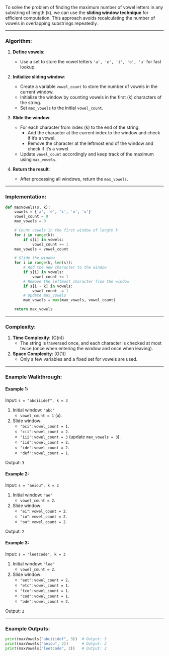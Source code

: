 To solve the problem of finding the maximum number of vowel letters in any substring of length \(k\), we can use the **sliding window technique** for efficient computation. This approach avoids recalculating the number of vowels in overlapping substrings repeatedly.

---

### Algorithm:

1. **Define vowels**:
   - Use a set to store the vowel letters `'a', 'e', 'i', 'o', 'u'` for fast lookup.

2. **Initialize sliding window**:
   - Create a variable `vowel_count` to store the number of vowels in the current window.
   - Initialize the window by counting vowels in the first \(k\) characters of the string.
   - Set `max_vowels` to the initial `vowel_count`.

3. **Slide the window**:
   - For each character from index \(k\) to the end of the string:
     - Add the character at the current index to the window and check if it’s a vowel.
     - Remove the character at the leftmost end of the window and check if it’s a vowel.
   - Update `vowel_count` accordingly and keep track of the maximum using `max_vowels`.

4. **Return the result**:
   - After processing all windows, return the `max_vowels`.

---

### Implementation:

```python
def maxVowels(s, k):
    vowels = {'a', 'e', 'i', 'o', 'u'}
    vowel_count = 0
    max_vowels = 0

    # Count vowels in the first window of length k
    for i in range(k):
        if s[i] in vowels:
            vowel_count += 1
    max_vowels = vowel_count

    # Slide the window
    for i in range(k, len(s)):
        # Add the new character to the window
        if s[i] in vowels:
            vowel_count += 1
        # Remove the leftmost character from the window
        if s[i - k] in vowels:
            vowel_count -= 1
        # Update max_vowels
        max_vowels = max(max_vowels, vowel_count)

    return max_vowels
```

---

### Complexity:

1. **Time Complexity**: \(O(n)\)
   - The string is traversed once, and each character is checked at most twice (once when entering the window and once when leaving).
2. **Space Complexity**: \(O(1)\)
   - Only a few variables and a fixed set for vowels are used.

---

### Example Walkthrough:

#### Example 1:
Input: `s = "abciiidef", k = 3`

1. Initial window: `"abc"`
   - `vowel_count = 1` (`a`).
2. Slide window:
   - `"bci"`: `vowel_count = 1`.
   - `"cii"`: `vowel_count = 2`.
   - `"iii"`: `vowel_count = 3` (update `max_vowels = 3`).
   - `"iid"`: `vowel_count = 2`.
   - `"ide"`: `vowel_count = 2`.
   - `"def"`: `vowel_count = 1`.

Output: `3`

#### Example 2:
Input: `s = "aeiou", k = 2`

1. Initial window: `"ae"`
   - `vowel_count = 2`.
2. Slide window:
   - `"ei"`: `vowel_count = 2`.
   - `"io"`: `vowel_count = 2`.
   - `"ou"`: `vowel_count = 2`.

Output: `2`

#### Example 3:
Input: `s = "leetcode", k = 3`

1. Initial window: `"lee"`
   - `vowel_count = 2`.
2. Slide window:
   - `"eet"`: `vowel_count = 2`.
   - `"etc"`: `vowel_count = 1`.
   - `"tco"`: `vowel_count = 1`.
   - `"cod"`: `vowel_count = 1`.
   - `"ode"`: `vowel_count = 2`.

Output: `2`

---

### Example Outputs:

```python
print(maxVowels("abciiidef", 3))  # Output: 3
print(maxVowels("aeiou", 2))      # Output: 2
print(maxVowels("leetcode", 3))   # Output: 2
```

